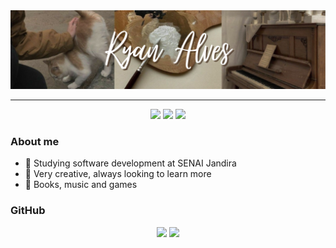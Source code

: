 <img src="./img/Banner.png">

---

<div  align="center">
<a href="https://www.instagram.com/ryan.alveszzz/" target="_blank"><img src="https://img.shields.io/badge/Instagram-3d2616?style=flat-squarer&logo=Instagram&logoColor=white"></a>
<a href="https://www.linkedin.com/in/ryan-alvesz/" target="_blank"><img src="https://img.shields.io/badge/-LinkedIn-3d2616?style=flat-square&logo=LinkedIn&logoColor=white"></a>
<a href="mailto:ra546038@gmail.com" target="_blank"><img src="https://img.shields.io/badge/-Gmail-3d2616?style=flat-square&logo=Gmail&logoColor=white"></a>
</div>

### About me
- 🦋 Studying software development at SENAI Jandira
- 🐸 Very creative, always looking to learn more
- 💞 Books, music and games
  
### GitHub
<div style="display: inline_block" align="center">
  <img height="150em" src="http://github-profile-summary-cards.vercel.app/api/cards/stats?username=ryanalvesz&theme=zenburn"/>
  <img height="150em" src="http://github-profile-summary-cards.vercel.app/api/cards/repos-per-language?username=ryanalvesz&theme=zenburn"/>
</div>

